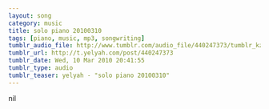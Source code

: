 ```yaml
---
layout: song
category: music
title: solo piano 20100310
tags: [piano, music, mp3, songwriting]
tumblr_audio_file: http://www.tumblr.com/audio_file/440247373/tumblr_kz3jhvquuQ1qzo4ep
tumblr_url: http://t.yelyah.com/post/440247373
tumblr_date: Wed, 10 Mar 2010 20:41:55
tumblr_type: audio
tumblr_teaser: yelyah - "solo piano 20100310"
---
```

nil
